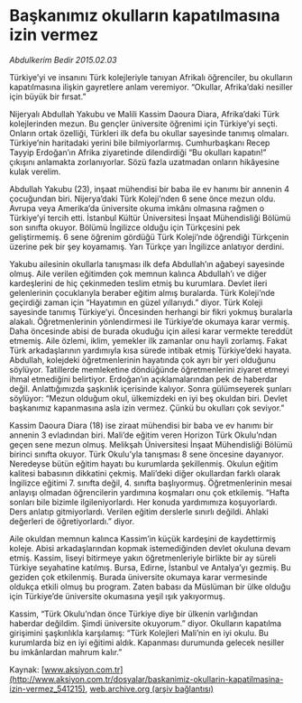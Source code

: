 # Başkanımız okulların kapatılmasına izin vermez

*Abdulkerim Bedir 2015.02.03*

<div class="pNewsDetailMainContent" itemprop="articleBody">
 <p>
  Türkiye’yi ve insanını Türk kolejleriyle tanıyan Afrikalı öğrenciler, bu okulların kapatılmasına ilişkin gayretlere anlam veremiyor. “Okullar, Afrika’daki nesiller için büyük bir fırsat.”
 </p>
 <p>
  Nijeryalı Abdullah Yakubu ve Malili Kassim Daoura Diara, Afrika’daki Türk kolejlerinden mezun. Bu gençler üniversite öğrenimi için Türkiye’yi seçti. Onların ortak özelliği, Türkleri ilk defa bu okullar sayesinde tanımış olmaları. Türkiye’nin haritadaki yerini bile bilmiyorlarmış. Cumhurbaşkanı Recep Tayyip Erdoğan’ın Afrika ziyaretinde dilendirdiği “Bu okulları kapatın!” çıkışını anlamakta zorlanıyorlar. Sözü fazla uzatmadan onların hikâyesine kulak verelim.
 </p>
 <p>
  Abdullah Yakubu (23), inşaat mühendisi bir baba ile ev hanımı bir annenin 4 çocuğundan biri. Nijerya’daki Türk Koleji’nden 6 sene önce mezun oldu. Avrupa veya Amerika’da üniversite okuma imkânı olmasına rağmen o Türkiye’yi tercih etti. İstanbul Kültür Üniversitesi İnşaat Mühendisliği Bölümü son sınıfta okuyor. Bölümü İngilizce olduğu için Türkçesini pek geliştirmemiş. 6 sene öğrenim gördüğü Türk Koleji’nde öğrendiği Türkçenin üzerine pek bir şey koyamamış. Yarı Türkçe yarı İngilizce anlatıyor derdini.
 </p>
 <p>
  Yakubu ailesinin okullarla tanışması ilk defa Abdullah’ın ağabeyi sayesinde olmuş. Aile verilen eğitimden çok memnun kalınca Abdullah’ı ve diğer kardeşlerini de hiç çekinmeden teslim etmiş bu kurumlara. Devlet ileri gelenlerinin çocuklarıyla beraber eğitim almış buralarda. Türk Koleji’nde geçirdiği zaman için “Hayatımın en güzel yıllarıydı.” diyor. Türk Koleji sayesinde tanımış Türkiye’yi. Öncesinden herhangi bir fikri yokmuş buralarla alakalı. Öğretmenlerinin yönlendirmesi ile Türkiye’de okumaya karar vermiş. Daha öncesinde abisi de burada okuduğu için ailesi karar vermekte tereddüt etmemiş. Aile özlemi, iklim, yemekler ilk zamanlar onu hayli zorlamış. Fakat Türk arkadaşlarının yardımıyla kısa sürede intibak etmiş Türkiye’deki hayata. Abdullah, kolejdeki öğretmenlerinin hayatında çok ayrı bir yeri olduğunu söylüyor. Tatillerde memleketine döndüğünde öğretmenlerini ziyaret etmeyi ihmal etmediğini belirtiyor. Erdoğan’ın açıklamalarından pek de haberdar değil. Anlattığımızda şaşkınlık içerisinde kalıyor. Sonra gülümseyerek şunları söylüyor: “Mezun olduğum okul, ülkemizdeki en iyi beş okuldan biri. Devlet başkanımız kapanmasına asla izin vermez. Çünkü bu okulları çok seviyor.”
 </p>
 <p>
  Kassim Daoura Diara (18) ise ziraat mühendisi bir baba ve ev hanımı bir annenin 3 evladından biri. Mali’de eğitim veren Horizon Türk Okulu’ndan geçen sene mezun olmuş. Melikşah Üniversitesi İnşaat Mühendisliği Bölümü birinci sınıfta okuyor. Türk Okulu’yla tanışması 8 sene öncesine dayanıyor. Neredeyse bütün eğitim hayatı bu kurumlarda şekillenmiş. Okulun eğitim kalitesi babasının dikkatini çekmiş. Mali’deki diğer okullardan farklı olarak İngilizce eğitimi 7. sınıfta değil, 4. sınıfta başlıyormuş. Öğretmenlerinin mesai anlayışı olmadan öğrencilerin yardımına koşmaları onu çok etkilemiş. “Hafta sonları bile bizimle ilgileniyorlardı. Her konuda yardımımıza koşuyorlardı. Ders anlatıp gitmiyorlardı. Verilen eğitim derslerle sınırlı değildi. Ahlaki değerleri de öğretiyorlardı.” diyor.
 </p>
 <p>
  Aile okuldan memnun kalınca Kassim’in küçük kardeşini de kaydettirmiş koleje. Abisi arkadaşlarından kopmak istemediğinden devlet okuluna devam etmiş. Kassim, liseyi bitirmeye yakın öğretmenleriyle birlikte bir ay süreli Türkiye seyahatine katılmış. Bursa, Edirne, İstanbul ve Antalya’yı gezmiş. Bu geziden çok etkilenmiş. Burada üniversite okumaya karar vermesinde oldukça etkili olmuş bu program. Zaten babası da Müslüman bir ülke olduğu için Türkiye’de üniversite okumasına yeşil ışık yakıyormuş.
 </p>
 <p>
  Kassim, “Türk Okulu’ndan önce Türkiye diye bir ülkenin varlığından haberdar değildim. Şimdi üniversite okuyorum.” diyor. Okulların kapatılma girişimini şaşkınlıkla karşılamış: “Türk Kolejleri Mali’nin en iyi okulu. Bu kurumlarda biz en iyi eğitimi aldık. Kapanması durumunda gelecek nesiller bu imkânlardan mahrum kalır.”
 </p>
</div>


Kaynak: [www.aksiyon.com.tr](http://www.aksiyon.com.tr/dosyalar/baskanimiz-okullarin-kapatilmasina-izin-vermez_541215), [web.archive.org (arşiv bağlantısı)](http://web.archive.org/web/20150703011125/http://www.aksiyon.com.tr/dosyalar/baskanimiz-okullarin-kapatilmasina-izin-vermez_541215)
